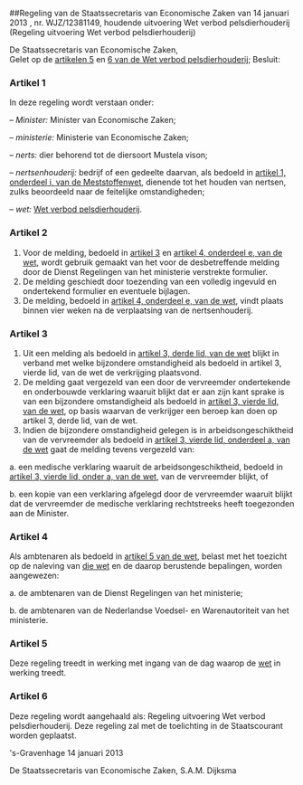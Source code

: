 <meta http-equiv='Content-Type' content='text/html; charset=utf-8' />

##Regeling van de Staatssecretaris van Economische Zaken van 14 januari 2013 , nr. WJZ/12381149, houdende uitvoering Wet verbod pelsdierhouderij (Regeling uitvoering Wet verbod pelsdierhouderij)

De Staatssecretaris van Economische Zaken,  
Gelet op de [artikelen 5](../../../../../../../wet/wet/verbod/pelsdierhouderij/BWBR0032739/README.md) en [6 van de Wet verbod pelsdierhouderij](../../../../../../../wet/wet/verbod/pelsdierhouderij/BWBR0032739/README.md);
Besluit:    

### Artikel  1  

In deze regeling wordt verstaan onder: 

–  *Minister:* Minister van Economische Zaken;  

–  *ministerie:* Ministerie van Economische Zaken;  

–  *nerts:* dier behorend tot de diersoort Mustela vison;  

–  *nertsenhouderij:* bedrijf of een gedeelte daarvan, als bedoeld in [artikel 1, onderdeel i, van de Meststoffenwet](../../../../../../../wet/meststoffenwet/BWBR0004054/README.md), dienende tot het houden van nertsen, zulks beoordeeld naar de feitelijke omstandigheden;  

–  *wet:* [Wet verbod pelsdierhouderij](../../../../../../../wet/wet/verbod/pelsdierhouderij/BWBR0032739/README.md).   

### Artikel  2  

1.  Voor de melding, bedoeld in [artikel 3](../../../../../../../wet/wet/verbod/pelsdierhouderij/BWBR0032739/README.md) en [artikel 4, onderdeel e, van de wet](../../../../../../../wet/wet/verbod/pelsdierhouderij/BWBR0032739/README.md), wordt gebruik gemaakt van het voor de desbetreffende melding door de Dienst Regelingen van het ministerie verstrekte formulier.   
2.  De melding geschiedt door toezending van een volledig ingevuld en ondertekend formulier en eventuele bijlagen.   
3.  De melding, bedoeld in [artikel 4, onderdeel e, van de wet](../../../../../../../wet/wet/verbod/pelsdierhouderij/BWBR0032739/README.md), vindt plaats binnen vier weken na de verplaatsing van de nertsenhouderij.  

### Artikel  3  

1.  Uit een melding als bedoeld in [artikel 3, derde lid, van de wet](../../../../../../../wet/wet/verbod/pelsdierhouderij/BWBR0032739/README.md) blijkt in verband met welke bijzondere omstandigheid als bedoeld in artikel 3, vierde lid, van de wet de verkrijging plaatsvond.   
2.  De melding gaat vergezeld van een door de vervreemder ondertekende en onderbouwde verklaring waaruit blijkt dat er aan zijn kant sprake is van een bijzondere omstandigheid als bedoeld in [artikel 3, vierde lid, van de wet](../../../../../../../wet/wet/verbod/pelsdierhouderij/BWBR0032739/README.md), op basis waarvan de verkrijger een beroep kan doen op artikel 3, derde lid, van de wet.   
3.  Indien de bijzondere omstandigheid gelegen is in arbeidsongeschiktheid van de vervreemder als bedoeld in [artikel 3, vierde lid, onderdeel a, van de wet](../../../../../../../wet/wet/verbod/pelsdierhouderij/BWBR0032739/README.md) gaat de melding tevens vergezeld van: 

a. een medische verklaring waaruit de arbeidsongeschiktheid, bedoeld in [artikel 3, vierde lid, onder a, van de wet](../../../../../../../wet/wet/verbod/pelsdierhouderij/BWBR0032739/README.md), van de vervreemder blijkt, of  

b. een kopie van een verklaring afgelegd door de vervreemder waaruit blijkt dat de vervreemder de medische verklaring rechtstreeks heeft toegezonden aan de Minister.    

### Artikel  4  

Als ambtenaren als bedoeld in [artikel 5 van de wet](../../../../../../../wet/wet/verbod/pelsdierhouderij/BWBR0032739/README.md), belast met het toezicht op de naleving van [die wet](../../../../../../../wet/wet/verbod/pelsdierhouderij/BWBR0032739/README.md) en de daarop berustende bepalingen, worden aangewezen: 

a. de ambtenaren van de Dienst Regelingen van het ministerie;  

b. de ambtenaren van de Nederlandse Voedsel- en Warenautoriteit van het ministerie.   

### Artikel  5  

Deze regeling treedt in werking met ingang van de dag waarop de [wet](../../../../../../../wet/wet/verbod/pelsdierhouderij/BWBR0032739/README.md) in werking treedt. 

### Artikel  6  

Deze regeling wordt aangehaald als: Regeling uitvoering Wet verbod pelsdierhouderij. 
Deze regeling zal met de toelichting in de Staatscourant worden geplaatst.   

's-Gravenhage 
14 januari 2013   

De 
Staatssecretaris van Economische Zaken, 
S.A.M. Dijksma     
